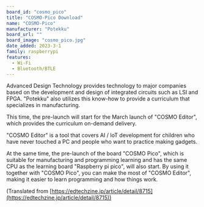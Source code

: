 ```yaml
---
board_id: "cosmo_pico"
title: "COSMO-Pico Download"
name: "COSMO-Pico"
manufacturer: "Potekku"
board_url: ""
board_image: "cosmo_pico.jpg"
date_added: 2023-3-1
family: raspberrypi
features:
  - Wi-Fi
  - Bluetooth/BTLE
---
```


Advanced Design Technology provides technology to major companies based on the development and design of integrated circuits such as LSI and FPGA. "Potekku" also utilizes this know-how to provide a curriculum that specializes in manufacturing.

This time, the pre-launch will start for the March launch of "COSMO Editor", which provides the curriculum on-demand delivery.

"COSMO Editor" is a tool that covers AI / IoT development for children who have never touched a PC and people who want to practice making gadgets.

At the same time, the pre-launch of the board "COSMO Pico", which is suitable for manufacturing and programming learning and has the same CPU as the learning board "Raspberry pi pico", will also start. By using it together with "COSMO Pico", you can make the most of "COSMO Editor", making it easier to learn programming and how things work.

(Translated from [https://edtechzine.jp/article/detail/8715](https://edtechzine.jp/article/detail/8715))